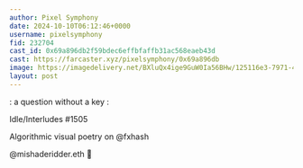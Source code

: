 ```yaml
---
author: Pixel Symphony
date: 2024-10-10T06:12:46+0000
username: pixelsymphony
fid: 232704
cast_id: 0x69a896db2f59bdec6effbfaffb31ac568eaeb43d
cast: https://farcaster.xyz/pixelsymphony/0x69a896db
image: https://imagedelivery.net/BXluQx4ige9GuW0Ia56BHw/125116e3-7971-4ca5-9a1b-2ff91a38c200/original
layout: post
---
```


: a question without a key :

Idle/Interludes #1505

Algorithmic visual poetry on @fxhash

@mishaderidder.eth 🥂

<img src='https://imagedelivery.net/BXluQx4ige9GuW0Ia56BHw/125116e3-7971-4ca5-9a1b-2ff91a38c200/original' alt='' referrerpolicy='no-referrer'/>
